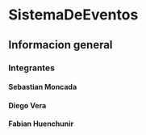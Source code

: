 # SistemaDeEventos

## Informacion general

###  Integrantes
#### Sebastian Moncada
#### Diego Vera
#### Fabian Huenchunir
 
